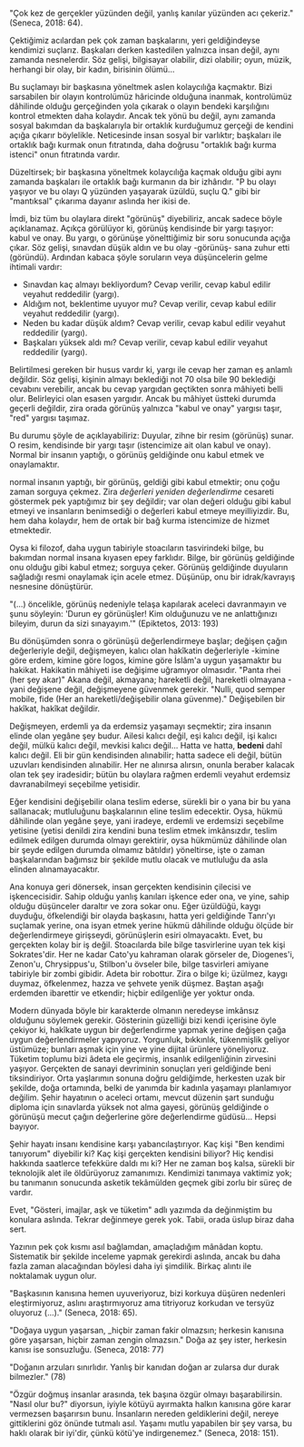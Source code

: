 "Çok kez de gerçekler yüzünden değil, yanlış kanılar yüzünden acı çekeriz." (Seneca, 2018: 64).

Çektiğimiz acılardan pek çok zaman başkalarını, yeri geldiğindeyse kendimizi suçlarız. Başkaları derken kastedilen yalnızca insan değil, aynı zamanda nesnelerdir. Söz gelişi, bilgisayar olabilir, dizi olabilir; oyun, müzik, herhangi bir olay, bir kadın, birisinin ölümü...

Bu suçlamayı bir başkasına yöneltmek aslen kolaycılığa kaçmaktır. Bizi sarsabilen bir olayın kontrolümüz hâricinde olduğuna inanmak, kontrolümüz dâhilinde olduğu gerçeğinden yola çıkarak o olayın bendeki karşılığını kontrol etmekten daha kolaydır. Ancak tek yönü bu değil, aynı zamanda sosyal bakımdan da başkalarıyla bir ortaklık kurduğumuz gerçeği de kendini açığa çıkarır böylelikle. Neticesinde insan sosyal bir varlıktır; başkaları ile ortaklık bağı kurmak onun fıtratında, daha doğrusu "ortaklık bağı kurma istenci" onun fıtratında vardır. 

Düzeltirsek; bir başkasına yöneltmek kolaycılığa kaçmak olduğu gibi aynı zamanda başkaları ile ortaklık bağı kurmanın da bir izhârıdır. "P bu olayı yaşıyor ve bu olayı Q yüzünden yaşayarak üzüldü, suçlu Q." gibi bir "mantıksal" çıkarıma dayanır aslında her ikisi de.

İmdi, biz tüm bu olaylara direkt "görünüş" diyebiliriz, ancak sadece böyle açıklanamaz. Açıkça görülüyor ki, görünüş kendisinde bir yargı taşıyor: kabul ve onay.  Bu yargı, o görünüşe yönelttiğimiz bir soru sonucunda açığa çıkar. Söz gelişi, sınavdan düşük aldın ve bu olay -görünüş- sana zuhur etti (göründü). Ardından kabaca şöyle soruların veya düşüncelerin gelme ihtimali vardır:

- Sınavdan kaç almayı bekliyordum? Cevap verilir, cevap kabul edilir veyahut reddedilir (yargı).
- Aldığım not, beklentime uyuyor mu? Cevap verilir, cevap kabul edilir veyahut reddedilir (yargı).
- Neden bu kadar düşük aldım? Cevap verilir, cevap kabul edilir veyahut reddedilir (yargı).
- Başkaları yüksek aldı mı? Cevap verilir, cevap kabul edilir veyahut reddedilir (yargı).

Belirtilmesi gereken bir husus vardır ki, yargı ile cevap her zaman eş anlamlı değildir. Söz gelişi, kişinin almayı beklediği not 70 olsa bile 90 beklediği cevabını verebilir, ancak bu cevap yargıdan geçtikten sonra mâhiyeti belli olur. Belirleyici olan esasen yargıdır. Ancak bu mâhiyet üstteki durumda geçerli değildir, zira orada görünüş yalnızca "kabul ve onay" yargısı taşır, "red" yargısı taşımaz.

Bu durumu şöyle de açıklayabiliriz: Duyular, zihne bir resim (görünüş) sunar. O resim, kendisinde bir yargı taşır (istencimize ait olan kabul ve onay). Normal bir insanın yaptığı, o görünüş geldiğinde onu kabul etmek ve onaylamaktır. 

normal insanın yaptığı, bir görünüş, geldiği gibi kabul etmektir; onu çoğu zaman sorguya çekmez. Zira *değerleri yeniden değerlendirme*  cesareti göstermek pek yaptığımız bir şey değildir; var olan değeri olduğu gibi kabul etmeyi ve insanların benimsediği o değerleri kabul etmeye meyilliyizdir. Bu, hem daha kolaydır, hem de ortak bir bağ kurma istencimize de hizmet etmektedir. 

Oysa ki filozof, daha uygun tabiriyle stoacıların tasvirindeki bilge, bu bakımdan normal insana kıyasen epey farklıdır. Bilge, bir görünüş geldiğinde onu olduğu gibi kabul etmez; sorguya çeker. Görünüş geldiğinde duyuların sağladığı resmi onaylamak için acele etmez. Düşünüp, onu bir idrak/kavrayış nesnesine dönüştürür. 

"(...) öncelikle, görünüş nedeniyle telaşa kapılarak aceleci davranmayın ve şunu söyleyin: 'Durun ey görünüşler! Kim olduğunuzu ve ne anlattığınızı bileyim, durun da sizi sınayayım.'" (Epiktetos, 2013: 193)

Bu dönüşümden sonra o görünüşü değerlendirmeye başlar; değişen çağın değerleriyle değil, değişmeyen, kalıcı olan hakîkatin değerleriyle -kimine göre erdem, kimine göre logos, kimine göre İslâm'a uygun yaşamaktır bu hakikat. Hakikatin mâhiyeti ise değişime uğramıyor olmasıdır. "Panta rhei (her şey akar)" Akana değil, akmayana; hareketli değil, hareketli olmayana -yani değişene değil, değişmeyene güvenmek gerekir. "Nulli, quod semper mobile, fide (Her an hareketli/değişebilir olana güvenme)." Değişebilen bir hakîkat, hakîkat değildir. 

Değişmeyen, erdemli ya da erdemsiz yaşamayı seçmektir; zira insanın elinde olan yegâne şey budur. Ailesi kalıcı değil, eşi kalıcı değil, işi kalıcı değil, mülkü kalıcı değil, mevkisi kalıcı değil... Hatta ve hatta, **bedeni** dahî kalıcı değil. Eli bir gün kendisinden alınabilir; hatta sadece eli değil, bütün uzuvları kendisinden alınabilir. Her ne alınırsa alırsın, onunla beraber kalacak olan tek şey iradesidir; bütün bu olaylara rağmen erdemli veyahut erdemsiz davranabilmeyi seçebilme yetisidir. 

Eğer kendisini değişebilir olana teslim ederse, sürekli bir o yana bir bu yana sallanacak; mutluluğunu başkalarının eline teslim edecektir. Oysa, hükmü dâhilinde olan yegâne şeye, yani iradeye, erdemli ve erdemsizi seçebilme yetisine (yetisi denildi zira kendini buna teslim etmek imkânsızdır, teslim edilmek edilgen durumda olmayı gerektirir, oysa hükmümüz dâhilinde olan bir şeyde edilgen durumda olmamız bâtıldır) yöneltirse, işte o zaman başkalarından bağımsız bir şekilde mutlu olacak ve mutluluğu da asla elinden alınamayacaktır. 


Ana konuya geri dönersek, insan gerçekten kendisinin çilecisi ve işkencecisidir. Sahip olduğu yanlış kanıları işkence eder ona, ve yine,  sahip olduğu düşünceler daraltır ve zora sokar onu. Eğer üzüldüğü, kaygı duyduğu, öfkelendiği bir olayda başkasını, hatta yeri geldiğinde Tanrı'yı suçlamak yerine, ona isyan etmek yerine hükmü dâhilinde olduğu ölçüde bir değerlendirmeye girişseydi, görünüşlerin esiri olmayacaktı. Evet, bu gerçekten kolay bir iş değil. Stoacılarda bile bilge tasvirlerine uyan tek kişi Sokrates'dir. Her ne kadar Cato'yu kahraman olarak görseler de, Diogenes'i, Zenon'u, Chrysippus'u, Stilbon'u övseler bile, bilge tasvirleri amiyane tabiriyle bir zombi gibidir. Adeta bir robottur. Zira o bilge ki; üzülmez, kaygı duymaz, öfkelenmez, hazza ve şehvete yenik düşmez. Baştan aşağı erdemden ibarettir ve etkendir; hiçbir edilgenliğe yer yoktur onda. 

Modern dünyada böyle bir karakterde olmanın neredeyse imkânsız olduğunu söylemek gerekir. Gösterinin güzelliği bizi kendi içerisine öyle çekiyor ki, hakîkate uygun bir değerlendirme yapmak yerine değişen çağa uygun değerlendirmeler yapıyoruz. Yorgunluk, bıkkınlık, tükenmişlik geliyor üstümüze; bunları aşmak için yine ve yine dijital ürünlere yöneliyoruz. Tüketim toplumu bizi âdeta ele geçirmiş, insanlık edilgenliğinin zirvesini yaşıyor. Gerçekten de sanayi devriminin sonuçları yeri geldiğinde beni tiksindiriyor. Orta yaşlarımın sonuna doğru geldiğimde, herkesten uzak bir şekilde, doğa ortamında, belki de yanımda bir kadınla yaşamayı planlamıyor değilim. Şehir hayatının o aceleci ortamı, mevcut düzenin şart sunduğu diploma için sınavlarda yüksek not alma gayesi, görünüş geldiğinde o görünüşü mecut çağın değerlerine göre değerlendirme güdüsü... Hepsi bayıyor. 

Şehir hayatı insanı kendisine karşı yabancılaştırıyor. Kaç kişi "Ben kendimi tanıyorum" diyebilir ki? Kaç kişi gerçekten kendisini biliyor? Hiç kendisi hakkında saatlerce tefekküre daldı mı ki? Her ne zaman boş kalsa, sürekli bir teknolojik alet ile öldürüyoruz zamanımızı. Kendimizi tanımaya vaktimiz yok; bu tanımanın sonucunda asketik tekâmülden geçmek gibi zorlu bir süreç de vardır.

Evet, "Gösteri, imajlar, aşk ve tüketim" adlı yazımda da değinmiştim bu konulara aslında. Tekrar değinmeye gerek yok. Tabii, orada üslup biraz daha sert. 

Yazının pek çok kısmı asıl bağlamdan, amaçladığım mânâdan koptu. Sistematik bir şekilde inceleme yapmak gerekirdi aslında, ancak bu daha fazla zaman alacağından böylesi daha iyi şimdilik. Birkaç alıntı ile noktalamak uygun olur.

"Başkasının kanısına hemen uyuveriyoruz, bizi korkuya düşüren nedenleri eleştirmiyoruz, aslını araştırmıyoruz ama titriyoruz korkudan ve tersyüz oluyoruz (...)." (Seneca, 2018: 65).

"Doğaya uygun yaşarsan, _hiçbir zaman fakir olmazsın; herkesin kanısına göre yaşarsan, hiçbir zaman zengin olmazsın." Doğa az şey ister, herkesin kanısı ise sonsuzluğu. (Seneca, 2018: 77)

"Doğanın arzuları sınırlıdır. Yanlış bir kanıdan doğan ar zularsa dur durak bilmezler." (78)

"Özgür doğmuş insanlar arasında, tek başına özgür olmayı başarabilirsin. "Nasıl olur bu?" diyorsun, iyiyle kötüyü ayırmakta halkın kanısına göre karar vermezsen başarırsın bunu. İnsanların nereden geldiklerini değil, nereye gittiklerini göz önünde tutmalı asıl. Yaşamı mutlu yapabilen bir şey varsa, bu haklı olarak bir iyi'dir, çünkü kötü'ye indirgenemez." (Seneca, 2018: 151).